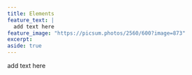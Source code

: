 ```yaml
---
title: Elements
feature_text: |
  add text here
feature_image: "https://picsum.photos/2560/600?image=873"
excerpt: 
aside: true
---
```

add text here
